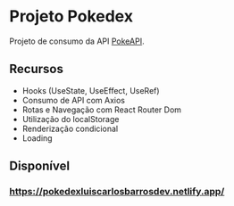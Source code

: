 # Projeto Pokedex

Projeto de consumo da API [PokeAPI](https://pokeapi.co/).

## Recursos

* Hooks (UseState, UseEffect, UseRef)
* Consumo de API com Axios
* Rotas e Navegação com React Router Dom
* Utilização do localStorage
* Renderização condicional
* Loading

## Disponível 

### https://pokedexluiscarlosbarrosdev.netlify.app/